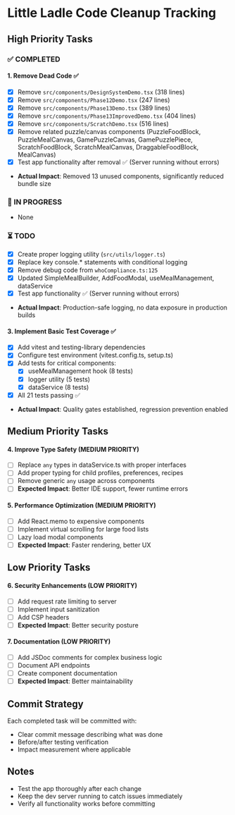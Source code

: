 # Little Ladle Code Cleanup Tracking

## High Priority Tasks

### ✅ COMPLETED

#### 1. Remove Dead Code ✅ 
- [x] Remove `src/components/DesignSystemDemo.tsx` (318 lines)
- [x] Remove `src/components/Phase12Demo.tsx` (247 lines)  
- [x] Remove `src/components/Phase13Demo.tsx` (389 lines)
- [x] Remove `src/components/Phase13ImprovedDemo.tsx` (404 lines)
- [x] Remove `src/components/ScratchDemo.tsx` (516 lines)
- [x] Remove related puzzle/canvas components (PuzzleFoodBlock, PuzzleMealCanvas, GamePuzzleCanvas, GamePuzzlePiece, ScratchFoodBlock, ScratchMealCanvas, DraggableFoodBlock, MealCanvas)
- [x] Test app functionality after removal ✅ (Server running without errors)
- **Actual Impact**: Removed 13 unused components, significantly reduced bundle size

### 🔄 IN PROGRESS  
- None

### ⏳ TODO
- [x] Create proper logging utility (`src/utils/logger.ts`)
- [x] Replace key console.* statements with conditional logging
- [x] Remove debug code from `whoCompliance.ts:125`
- [x] Updated SimpleMealBuilder, AddFoodModal, useMealManagement, dataService
- [x] Test app functionality ✅ (Server running without errors)
- **Actual Impact**: Production-safe logging, no data exposure in production builds

#### 3. Implement Basic Test Coverage ✅
- [x] Add vitest and testing-library dependencies
- [x] Configure test environment (vitest.config.ts, setup.ts)
- [x] Add tests for critical components:
  - [x] useMealManagement hook (8 tests)
  - [x] logger utility (5 tests)  
  - [x] dataService (8 tests)
- [x] All 21 tests passing ✅
- **Actual Impact**: Quality gates established, regression prevention enabled

## Medium Priority Tasks

#### 4. Improve Type Safety (MEDIUM PRIORITY)
- [ ] Replace `any` types in dataService.ts with proper interfaces
- [ ] Add proper typing for child profiles, preferences, recipes
- [ ] Remove generic `any` usage across components
- [ ] **Expected Impact**: Better IDE support, fewer runtime errors

#### 5. Performance Optimization (MEDIUM PRIORITY)
- [ ] Add React.memo to expensive components
- [ ] Implement virtual scrolling for large food lists
- [ ] Lazy load modal components
- [ ] **Expected Impact**: Faster rendering, better UX

## Low Priority Tasks  

#### 6. Security Enhancements (LOW PRIORITY)
- [ ] Add request rate limiting to server
- [ ] Implement input sanitization
- [ ] Add CSP headers
- [ ] **Expected Impact**: Better security posture

#### 7. Documentation (LOW PRIORITY)
- [ ] Add JSDoc comments for complex business logic
- [ ] Document API endpoints
- [ ] Create component documentation
- [ ] **Expected Impact**: Better maintainability

## Commit Strategy
Each completed task will be committed with:
- Clear commit message describing what was done
- Before/after testing verification
- Impact measurement where applicable

## Notes
- Test the app thoroughly after each change
- Keep the dev server running to catch issues immediately  
- Verify all functionality works before committing